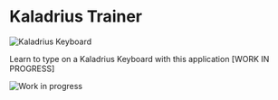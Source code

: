 # Kaladrius Trainer

![Kaladrius Keyboard](https://i.imgur.com/S9whmxU.jpg)

Learn to type on a Kaladrius Keyboard with this application [WORK IN PROGRESS]

![Work in progress](https://i.imgur.com/1JgIwcH.png)

